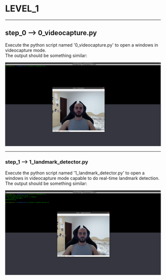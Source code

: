 # LEVEL_1

---

## step_0 --> 0_videocapture.py

Execute the python script named '0_videocapture.py' to open a windows in videocapture mode.  
The output should be something similar:   

![](resources/1_0.png?raw=true)

---

### step_1 --> 1_landmark_detector.py  

Execute the python script named '1_landmark_detector.py' to open a windows in videocapture mode capable to do
real-time landmark detection.    
The output should be something similar:  

![](resources/1_1.png?raw=true)
